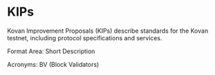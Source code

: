 # KIPs
Kovan Improvement Proposals (KIPs) describe standards for the Kovan testnet, including protocol specifications and services.

Format
Area: Short Description

Acronyms:
BV (Block Validators)
